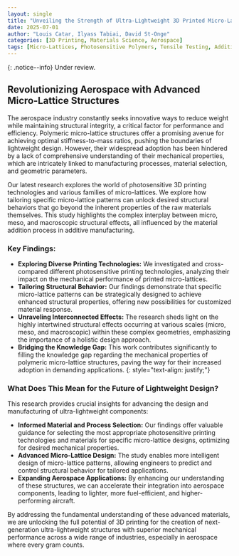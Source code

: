 ```yaml
---
layout: single
title: "Unveiling the Strength of Ultra-Lightweight 3D Printed Micro-Lattices"
date: 2025-07-01
author: "Louis Catar, Ilyass Tabiai, David St-Onge"
categories: [3D Printing, Materials Science, Aerospace]
tags: [Micro-Lattices, Photosensitive Polymers, Tensile Testing, Additive Manufacturing, Ultra-lightweight]
---
```


{: .notice--info}
Under review.  

## Revolutionizing Aerospace with Advanced Micro-Lattice Structures

The aerospace industry constantly seeks innovative ways to reduce weight while maintaining structural integrity, a critical factor for performance and efficiency. Polymeric micro-lattice structures offer a promising avenue for achieving optimal stiffness-to-mass ratios, pushing the boundaries of lightweight design. However, their widespread adoption has been hindered by a lack of comprehensive understanding of their mechanical properties, which are intricately linked to manufacturing processes, material selection, and geometric parameters.

Our latest research explores the world of photosensitive 3D printing technologies and various families of micro-lattices. We explore how tailoring specific micro-lattice patterns can unlock desired structural behaviors that go beyond the inherent properties of the raw materials themselves. This study highlights the complex interplay between micro, meso, and macroscopic structural effects, all influenced by the material addition process in additive manufacturing.

### Key Findings:

* **Exploring Diverse Printing Technologies:** We investigated and cross-compared different photosensitive printing technologies, analyzing their impact on the mechanical performance of printed micro-lattices.
* **Tailoring Structural Behavior:** Our findings demonstrate that specific micro-lattice patterns can be strategically designed to achieve enhanced structural properties, offering new possibilities for customized material response.
* **Unraveling Interconnected Effects:** The research sheds light on the highly intertwined structural effects occurring at various scales (micro, meso, and macroscopic) within these complex geometries, emphasizing the importance of a holistic design approach.
* **Bridging the Knowledge Gap:** This work contributes significantly to filling the knowledge gap regarding the mechanical properties of polymeric micro-lattice structures, paving the way for their increased adoption in demanding applications.
{: style="text-align: justify;"}

### What Does This Mean for the Future of Lightweight Design?

This research provides crucial insights for advancing the design and manufacturing of ultra-lightweight components:

* **Informed Material and Process Selection:** Our findings offer valuable guidance for selecting the most appropriate photosensitive printing technologies and materials for specific micro-lattice designs, optimizing for desired mechanical properties.
* **Advanced Micro-Lattice Design:** The study enables more intelligent design of micro-lattice patterns, allowing engineers to predict and control structural behavior for tailored applications.
* **Expanding Aerospace Applications:** By enhancing our understanding of these structures, we can accelerate their integration into aerospace components, leading to lighter, more fuel-efficient, and higher-performing aircraft.

By addressing the fundamental understanding of these advanced materials, we are unlocking the full potential of 3D printing for the creation of next-generation ultra-lightweight structures with superior mechanical performance across a wide range of industries, especially in aerospace where every gram counts.